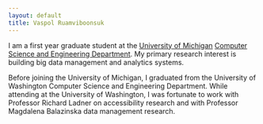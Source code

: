 ```yaml
---
layout: default
title: Vaspol Ruamviboonsuk
---
```


I am a first year graduate student at the [University of Michigan][] [Computer Science and Engineering Department][]. My primary research interest is building big data management and analytics systems.

[University of Michigan]: http://www.umich.edu
[Computer Science and Engineering Department]: http://www.eecs.umich.edu

Before joining the University of Michigan, I graduated from the University of Washington Computer Science and Engineering Department. While attending at the University of Washington, I was fortunate to work with Professor Richard Ladner on accessibility research and with Professor Magdalena Balazinska data management research.